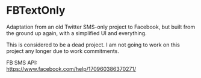 # FBTextOnly
Adaptation from an old Twitter SMS-only project to Facebook, but built from the ground up again, with a simplified UI and everything. 

This is considered to be a dead project. I am not going to work on this project any longer due to work commitments.

FB SMS API:
<br/>
https://www.facebook.com/help/170960386370271/
